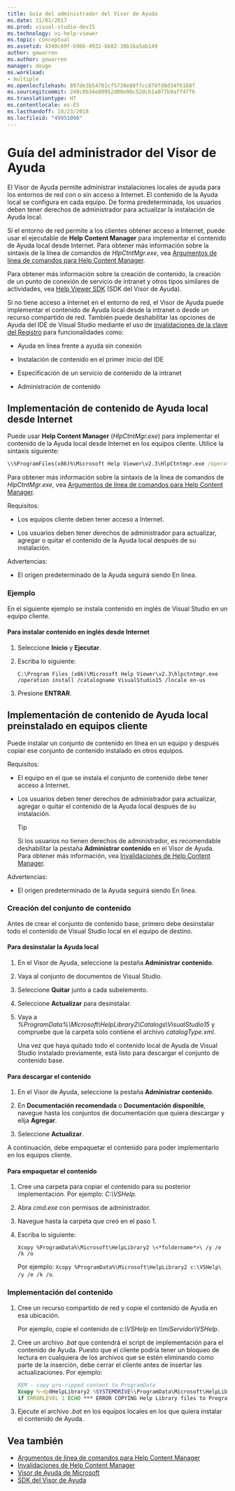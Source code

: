 ```yaml
---
title: Guía del administrador del Visor de Ayuda
ms.date: 11/01/2017
ms.prod: visual-studio-dev15
ms.technology: vs-help-viewer
ms.topic: conceptual
ms.assetid: 4340c69f-b96b-4932-bb82-38b16a5ab149
author: gewarren
ms.author: gewarren
manager: douge
ms.workload:
- multiple
ms.openlocfilehash: 897de3b54781cf5738e80ffcc878fd8d34f6168f
ms.sourcegitcommit: 240c8b34e80952d00e90c52dcb1a077b9aff47f6
ms.translationtype: HT
ms.contentlocale: es-ES
ms.lasthandoff: 10/23/2018
ms.locfileid: "49951098"
---
```

# <a name="help-viewer-administrator-guide"></a>Guía del administrador del Visor de Ayuda

El Visor de Ayuda permite administrar instalaciones locales de ayuda para los entornos de red con o sin acceso a Internet. El contenido de la Ayuda local se configura en cada equipo. De forma predeterminada, los usuarios deben tener derechos de administrador para actualizar la instalación de Ayuda local.

Si el entorno de red permite a los clientes obtener acceso a Internet, puede usar el ejecutable de **Help Content Manager** para implementar el contenido de Ayuda local desde Internet. Para obtener más información sobre la sintaxis de la línea de comandos de *HlpCtntMgr.exe*, vea [Argumentos de línea de comandos para Help Content Manager](../ide/command-line-arguments-for-the-help-content-manager.md).

Para obtener más información sobre la creación de contenido, la creación de un punto de conexión de servicio de intranet y otros tipos similares de actividades, vea [Help Viewer SDK](../extensibility/internals/microsoft-help-viewer-sdk.md) (SDK del Visor de Ayuda).

Si no tiene acceso a Internet en el entorno de red, el Visor de Ayuda puede implementar el contenido de Ayuda local desde la intranet o desde un recurso compartido de red. También puede deshabilitar las opciones de Ayuda del IDE de Visual Studio mediante el uso de [invalidaciones de la clave del Registro](../ide/help-content-manager-overrides.md) para funcionalidades como:

- Ayuda en línea frente a ayuda sin conexión

- Instalación de contenido en el primer inicio del IDE

- Especificación de un servicio de contenido de la intranet

- Administración de contenido

## <a name="deploy-local-help-content-from-the-internet"></a>Implementación de contenido de Ayuda local desde Internet

Puede usar **Help Content Manager** (*HlpCtntMgr.exe*) para implementar el contenido de la Ayuda local desde Internet en los equipos cliente. Utilice la sintaxis siguiente:

```cmd
\\%ProgramFiles(x86)%\Microsoft Help Viewer\v2.3\HlpCtntmgr.exe /operation \<*name*> /catalogname \<*catalog name*> /locale \<*locale*>
```

Para obtener más información sobre la sintaxis de la línea de comandos de *HlpCtntMgr.exe*, vea [Argumentos de línea de comandos para Help Content Manager](../ide/command-line-arguments-for-the-help-content-manager.md).

Requisitos:

-   Los equipos cliente deben tener acceso a Internet.

-   Los usuarios deben tener derechos de administrador para actualizar, agregar o quitar el contenido de la Ayuda local después de su instalación.

Advertencias:

-   El origen predeterminado de la Ayuda seguirá siendo En línea.

### <a name="example"></a>Ejemplo

En el siguiente ejemplo se instala contenido en inglés de Visual Studio en un equipo cliente.

#### <a name="to-install-english-content-from-the-internet"></a>Para instalar contenido en inglés desde Internet

1.  Seleccione **Inicio** y **Ejecutar**.

2.  Escriba lo siguiente:

     `C:\Program Files (x86)\Microsoft Help Viewer\v2.3\hlpctntmgr.exe /operation install /catalogname VisualStudio15 /locale en-us`

3.  Presione **ENTRAR**.

## <a name="deploy-pre-installed-local-help-content-on-client-computers"></a>Implementación de contenido de Ayuda local preinstalado en equipos cliente

Puede instalar un conjunto de contenido en línea en un equipo y después copiar ese conjunto de contenido instalado en otros equipos.

Requisitos:

-   El equipo en el que se instala el conjunto de contenido debe tener acceso a Internet.

-   Los usuarios deben tener derechos de administrador para actualizar, agregar o quitar el contenido de la Ayuda local después de su instalación.

    > [!TIP]
    > Si los usuarios no tienen derechos de administrador, es recomendable deshabilitar la pestaña **Administrar contenido** en el Visor de Ayuda. Para obtener más información, vea [Invalidaciones de Help Content Manager](../ide/help-content-manager-overrides.md).

Advertencias:

-   El origen predeterminado de la Ayuda seguirá siendo En línea.

### <a name="create-the-content-set"></a>Creación del conjunto de contenido

Antes de crear el conjunto de contenido base, primero debe desinstalar todo el contenido de Visual Studio local en el equipo de destino.

#### <a name="to-uninstall-local-help"></a>Para desinstalar la Ayuda local

1. En el Visor de Ayuda, seleccione la pestaña **Administrar contenido**.

2. Vaya al conjunto de documentos de Visual Studio.

3. Seleccione **Quitar** junto a cada subelemento.

4. Seleccione **Actualizar** para desinstalar.

5. Vaya a *%ProgramData%\Microsoft\HelpLibrary2\Catalogs\VisualStudio15* y compruebe que la carpeta solo contiene el archivo *catalogType.xml*.

   Una vez que haya quitado todo el contenido local de Ayuda de Visual Studio instalado previamente, está listo para descargar el conjunto de contenido base.

#### <a name="to-download-the-content"></a>Para descargar el contenido

1.  En el Visor de Ayuda, seleccione la pestaña **Administrar contenido**.

2.  En **Documentación recomendada** o **Documentación disponible**, navegue hasta los conjuntos de documentación que quiera descargar y elija **Agregar**.

3.  Seleccione **Actualizar**.

A continuación, debe empaquetar el contenido para poder implementarlo en los equipos cliente.

#### <a name="to-package-the-content"></a>Para empaquetar el contenido

1.  Cree una carpeta para copiar el contenido para su posterior implementación. Por ejemplo: *C:\VSHelp*.

2.  Abra *cmd.exe* con permisos de administrador.

3.  Navegue hasta la carpeta que creó en el paso 1.

4.  Escriba lo siguiente:

     `Xcopy %ProgramData%\Microsoft\HelpLibrary2 \<*foldername*>\ /y /e /k /o `

     Por ejemplo: `Xcopy %ProgramData%\Microsoft\HelpLibrary2 c:\VSHelp\ /y /e /k /o`.

### <a name="deploy-the-content"></a>Implementación del contenido

1.  Cree un recurso compartido de red y copie el contenido de Ayuda en esa ubicación.

     Por ejemplo, copie el contenido de *c:\VSHelp* en *\\\miServidor\VSHelp*.

2.  Cree un archivo *.bat* que contendrá el script de implementación para el contenido de Ayuda. Puesto que el cliente podría tener un bloqueo de lectura en cualquiera de los archivos que se estén eliminando como parte de la inserción, debe cerrar el cliente antes de insertar las actualizaciones. Por ejemplo:

    ```cmd
    REM - copy pre-ripped content to ProgramData
    Xcopy %~dp0HelpLibrary2 %SYSTEMDRIVE%\ProgramData\Microsoft\HelpLibrary2\ /y /e /k /o
    if ERRORLEVEL 1 ECHO *** ERROR COPYING Help Library files to ProgramData (%ERRORLEVEL%)
    ```

3.  Ejecute el archivo *.bat* en los equipos locales en los que quiera instalar el contenido de Ayuda.

## <a name="see-also"></a>Vea también

- [Argumentos de línea de comandos para Help Content Manager](../ide/command-line-arguments-for-the-help-content-manager.md)
- [Invalidaciones de Help Content Manager](../ide/help-content-manager-overrides.md)
- [Visor de Ayuda de Microsoft](../ide/microsoft-help-viewer.md)
- [SDK del Visor de Ayuda](../extensibility/internals/microsoft-help-viewer-sdk.md)